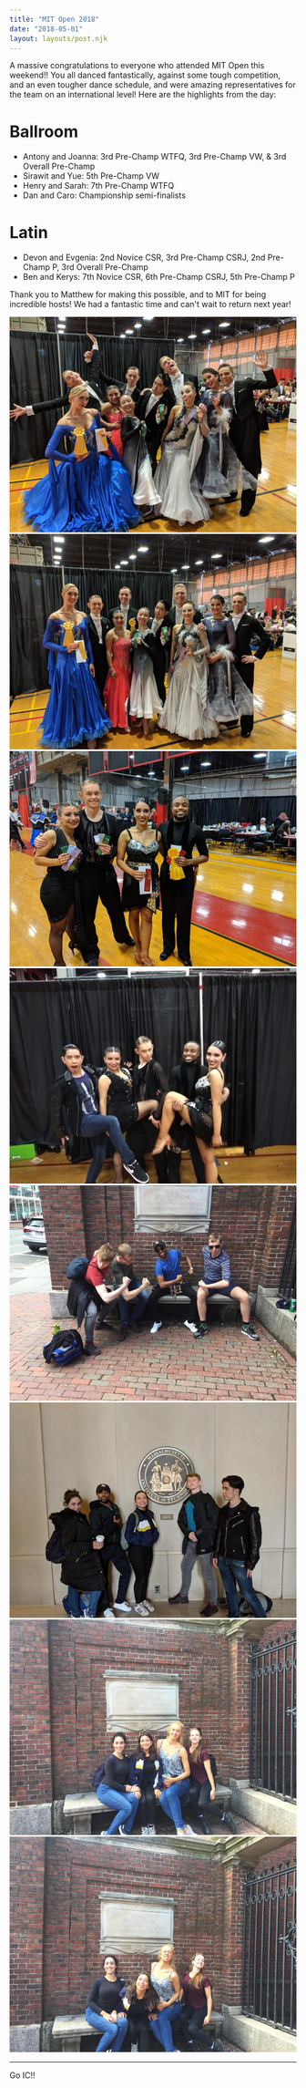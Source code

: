 ```yaml
---
title: "MIT Open 2018"
date: "2018-05-01"
layout: layouts/post.njk
---
```


<!-- https://www.facebook.com/groups/168466220024235/permalink/773694252834759/ -->

A massive congratulations to everyone who attended MIT Open this weekend!! You all danced fantastically, against some tough competition, and an even tougher dance schedule, and were amazing representatives for the team on an international level! Here are the highlights from the day:

# Ballroom

- Antony and Joanna: 3rd Pre-Champ WTFQ, 3rd Pre-Champ VW, & 3rd Overall Pre-Champ
- Sirawit and Yue: 5th Pre-Champ VW
- Henry and Sarah: 7th Pre-Champ WTFQ
- Dan and Caro: Championship semi-finalists

# Latin

- Devon and Evgenia: 2nd Novice CSR, 3rd Pre-Champ CSRJ, 2nd Pre-Champ P, 3rd Overall Pre-Champ
- Ben and Kerys: 7th Novice CSR, 6th Pre-Champ CSRJ, 5th Pre-Champ P

Thank you to Matthew for making this possible, and to MIT for being incredible hosts! We had a fantastic time and can't wait to return next year!

![](images/mit1.jpg)
![](images/mit2.jpg)
![](images/mit3.jpg)
![](images/mit4.jpg)
![](images/mit5.jpg)
![](images/mit6.jpg)
![](images/mit7.jpg)
![](images/mit8.jpg)

---

Go IC!!
